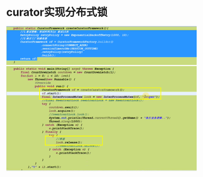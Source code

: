 # curator实现分布式锁

![x](../images/zk-opt-curator-lock-01.png)
![x](../images/zk-opt-curator-lock-02.png)